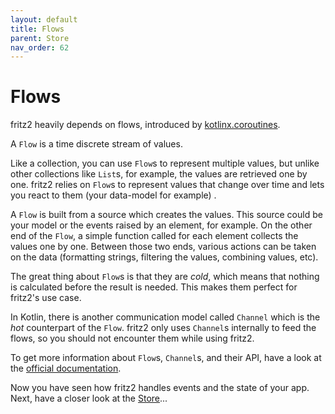 ```yaml
---
layout: default
title: Flows
parent: Store
nav_order: 62
---
```

# Flows

fritz2 heavily depends on flows, introduced by [kotlinx.coroutines](https://github.com/Kotlin/kotlinx.coroutines).

A `Flow` is a time discrete stream of values. 

Like a collection, you can use `Flow`s to represent multiple values, but unlike other collections like `List`s, for example, 
the values are retrieved one by one. fritz2 relies on `Flow`s to represent values that change over time and lets you react to them (your data-model for example) .

A `Flow` is built from a source which creates the values. This source could be your model or the events raised by an element, 
for example. On the other end of the `Flow`, a simple function called for each element collects the values one by one. 
Between those two ends, various actions can be taken on the data (formatting strings, filtering the values, combining values, etc).

The great thing about `Flow`s is that they are _cold_, which means that nothing is calculated before the result is needed. 
This makes them perfect for fritz2's use case.

In Kotlin, there is another communication model called `Channel` which is the _hot_ counterpart of the `Flow`. 
fritz2 only uses `Channel`s internally to feed the flows, so you should not encounter them while using fritz2. 

To get more information about `Flow`s, `Channel`s, and their API, 
have a look at the [official documentation](https://kotlinlang.org/docs/reference/coroutines/flow.html).

Now you have seen how fritz2 handles events and the state of your app. 
Next, have a closer look at the [Store](Store.html)...
